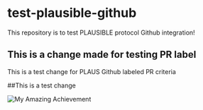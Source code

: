 # test-plausible-github
This repository is to test PLAUSIBLE protocol Github integration!

## This is a change made for testing PR label
This is a test change for PLAUS Github labeled PR criteria

##This is a test change

![My Amazing Achievement](https://img.shields.io/badge/Achievement%20Credential-did:algo:testnet_uuid:005c5a401c3a46659cab1cf5ab10e982-76F935?style=plastic&logo=algorand&label=Achievement%20Credential&link=https%3A%2F%2Ftestnet.goplausible.xyz%2Fapi%2Fpage%2Fbafybeih6pdejjzam62ugeg6r2jbmbp6vt5hhjr4woczzjspot3hos3ekuy&link=https%3A%2F%2Ftestnet.goplausible.xyz%2Fdid-resolver%2Fdid%3Aalgo%3Atestnet_uuid%3A005c5a40-1c3a-4665-9cab-1cf5ab10e982)
